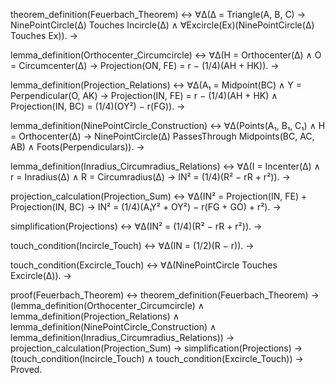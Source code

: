 theorem_definition(Feuerbach_Theorem) ↔
    ∀Δ(Δ = Triangle(A, B, C) →
        NinePointCircle(Δ) Touches Incircle(Δ) ∧ 
        ∀Excircle(Ex)(NinePointCircle(Δ) Touches Ex)).
→

lemma_definition(Orthocenter_Circumcircle) ↔
    ∀Δ(H = Orthocenter(Δ) ∧ O = Circumcenter(Δ) →
        Projection(ON, FE) = r − (1/4)(AH + HK)).
→

lemma_definition(Projection_Relations) ↔
    ∀Δ(A₁ = Midpoint(BC) ∧ Y = Perpendicular(O, AK) →
        Projection(IN, FE) = r − (1/4)(AH + HK) ∧ 
        Projection(IN, BC) = (1/4)(OY²) − r(FG)).
→

lemma_definition(NinePointCircle_Construction) ↔
    ∀Δ(Points(A₁, B₁, C₁) ∧ H = Orthocenter(Δ) →
        NinePointCircle(Δ) PassesThrough Midpoints(BC, AC, AB) ∧ Foots(Perpendiculars)).
→

lemma_definition(Inradius_Circumradius_Relations) ↔
    ∀Δ(I = Incenter(Δ) ∧ r = Inradius(Δ) ∧ R = Circumradius(Δ) →
        IN² = (1/4)(R² − rR + r²)).
→

projection_calculation(Projection_Sum) ↔
    ∀Δ(IN² = Projection(IN, FE) + Projection(IN, BC) →
        IN² = (1/4)(A₁Y² + OY²) − r(FG + GO) + r²).
→

simplification(Projections) ↔
    ∀Δ(IN² = (1/4)(R² − rR + r²)).
→

touch_condition(Incircle_Touch) ↔
    ∀Δ(IN = (1/2)(R − r)).
→

touch_condition(Excircle_Touch) ↔
    ∀Δ(NinePointCircle Touches Excircle(Δ)).
→

proof(Feuerbach_Theorem) ↔
    theorem_definition(Feuerbach_Theorem) →
    (lemma_definition(Orthocenter_Circumcircle) ∧ 
    lemma_definition(Projection_Relations) ∧
    lemma_definition(NinePointCircle_Construction) ∧ 
    lemma_definition(Inradius_Circumradius_Relations)) →
    projection_calculation(Projection_Sum) →
    simplification(Projections) →
    (touch_condition(Incircle_Touch) ∧ 
    touch_condition(Excircle_Touch)) →
    Proved.